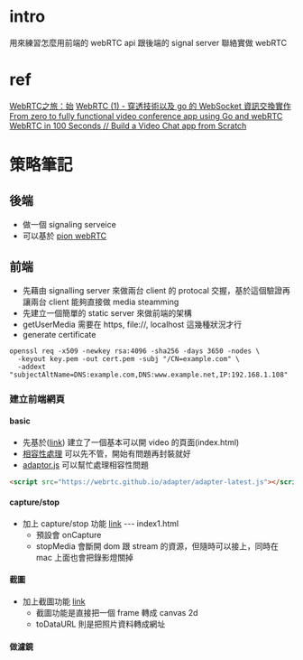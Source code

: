 # intro
用來練習怎麼用前端的 webRTC api 跟後端的 signal server 聯絡實做 webRTC

# ref
[WebRTC之旅：始](https://ithelp.ithome.com.tw/articles/10236473)
[WebRTC (1) - 穿透技術以及 go 的 WebSocket 資訊交換實作](http://www.prochainsci.com/2020/10/webrtc-1-go-websocket.html)
[From zero to fully functional video conference app using Go and webRTC](https://medium.com/@ramezemadaiesec/from-zero-to-fully-functional-video-conference-app-using-go-and-webrtc-7d073c9287da)
[WebRTC in 100 Seconds // Build a Video Chat app from Scratch](https://www.youtube.com/watch?v=WmR9IMUD_CY)

# 策略筆記
## 後端
- 做一個 signaling serveice
- 可以基於 [pion webRTC](https://github.com/pion/webrtc)

## 前端
- 先藉由 signalling server 來做兩台 client 的 protocal 交握，基於這個驗證再讓兩台 client 能夠直接做 media steamming
- 先建立一個簡單的 static server 來做前端的架構
-  getUserMedia 需要在 https, file://, localhost 這幾種狀況才行
- generate certificate
```shell
openssl req -x509 -newkey rsa:4096 -sha256 -days 3650 -nodes \
  -keyout key.pem -out cert.pem -subj "/CN=example.com" \
  -addext "subjectAltName=DNS:example.com,DNS:www.example.net,IP:192.168.1.108"
```
### 建立前端網頁
#### basic
- 先基於([link](https://ithelp.ithome.com.tw/articles/10239176)) 建立了一個基本可以開 video 的頁面(index.html)
- [相容性處理](https://ithelp.ithome.com.tw/articles/10239258) 可以先不管，開始有問題再封裝就好
- [adaptor.js](https://github.com/webrtc/adapter) 可以幫忙處理相容性問題
```html
<script src="https://webrtc.github.io/adapter/adapter-latest.js"></script>
```
#### capture/stop
- 加上 capture/stop 功能 [link](https://ithelp.ithome.com.tw/articles/10239260) --- index1.html
  - 預設會 onCapture
  - stopMedia 會斷開 dom 跟 stream 的資源，但隨時可以接上，同時在 mac 上面也會把錄影燈關掉

#### 截圖
- 加上截圖功能 [link](https://ithelp.ithome.com.tw/articles/10241347)
  - 截圖功能是直接把一個 frame 轉成 canvas 2d
  - toDataURL 則是把照片資料轉成網址

#### 做濾鏡
